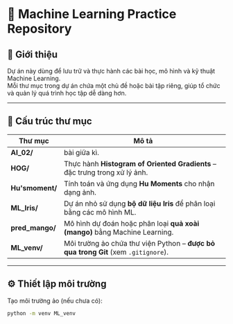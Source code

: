# 🧠 Machine Learning Practice Repository

## 📘 Giới thiệu
Dự án này dùng để lưu trữ và thực hành các bài học, mô hình và kỹ thuật Machine Learning.  
Mỗi thư mục trong dự án chứa một chủ đề hoặc bài tập riêng, giúp tổ chức và quản lý quá trình học tập dễ dàng hơn.

---

## 📂 Cấu trúc thư mục

| Thư mục | Mô tả |
|----------|-------|
| **AI_02/** |  bài giữa kì. |
| **HOG/** | Thực hành **Histogram of Oriented Gradients** – đặc trưng trong xử lý ảnh. |
| **Hu'smoment/** | Tính toán và ứng dụng **Hu Moments** cho nhận dạng ảnh. |
| **ML_Iris/** | Dự án nhỏ sử dụng **bộ dữ liệu Iris** để phân loại bằng các mô hình ML. |
| **pred_mango/** | Mô hình dự đoán hoặc phân loại **quả xoài (mango)** bằng Machine Learning. |
| **ML_venv/** | Môi trường ảo chứa thư viện Python – **được bỏ qua trong Git** (xem `.gitignore`). |

---

## ⚙️ Thiết lập môi trường

Tạo môi trường ảo (nếu chưa có):
```bash
python -m venv ML_venv
